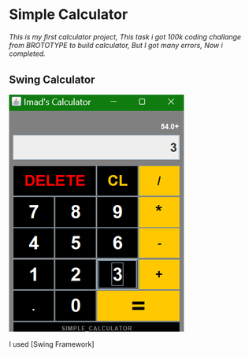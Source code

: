 # Simple Calculator
###### This is my first calculator project, This task i got 100k coding challange from BROTOTYPE to build calculator, But I got many errors, Now i completed.

## Swing Calculator

![alt text](https://github.com/Imad-Ibrahim-K/Swing-calculator/blob/main/image/Calculator.png)

I used [Swing Framework]
